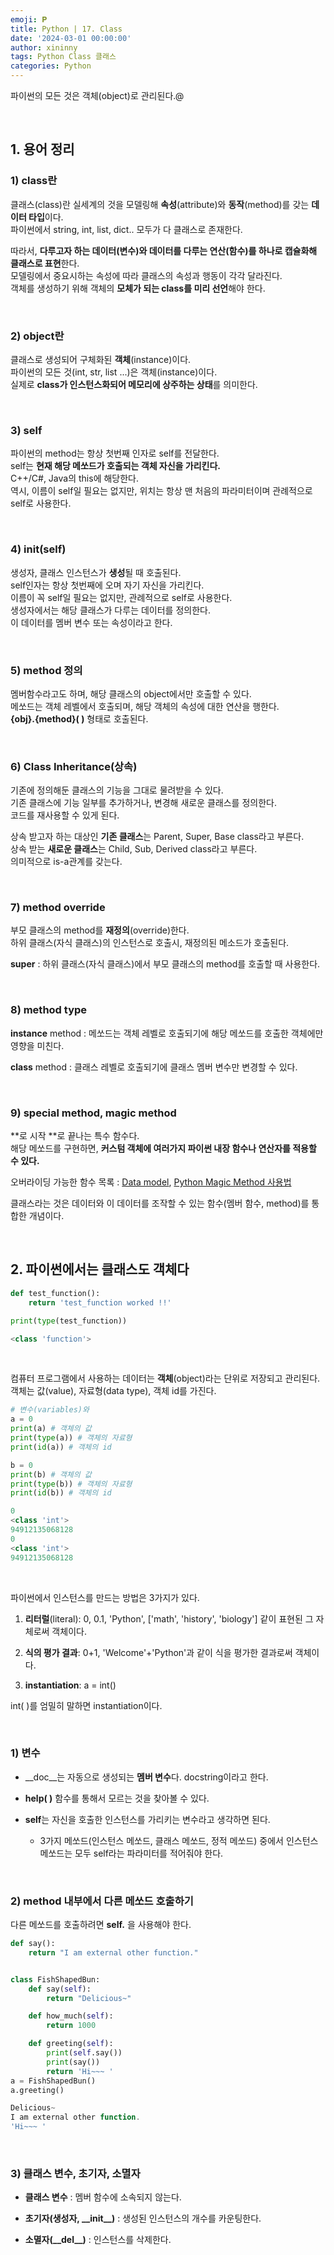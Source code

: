 ```yaml
---
emoji: 𝐏
title: Python | 17. Class
date: '2024-03-01 00:00:00'
author: xininny
tags: Python Class 클래스
categories: Python
---
```


파이썬의 모든 것은 객체(object)로 관리된다.@

<br>

## 1. 용어 정리

### 1) class란

클래스(class)란 실세계의 것을 모델링해 **속성**(attribute)와 **동작**(method)를 갖는 **데이터 타입**이다.  
파이썬에서 string, int, list, dict.. 모두가 다 클래스로 존재한다.

따라서, **다루고자 하는 데이터(변수)와 데이터를 다루는 연산(함수)를 하나로 캡슐화해 클래스로 표현**한다.  
모델링에서 중요시하는 속성에 따라 클래스의 속성과 행동이 각각 달라진다.  
객체를 생성하기 위해 객체의 **모체가 되는 class를 미리 선언**해야 한다.

<br>

### 2) object란

클래스로 생성되어 구체화된 **객체**(instance)이다.  
파이썬의 모든 것(int, str, list ...)은 객체(instance)이다.  
실제로 **class가 인스턴스화되어 메모리에 상주하는 상태**를 의미한다.

<br>

### 3) self

파이썬의 method는 항상 첫번째 인자로 self를 전달한다.  
self는 **현재 해당 메쏘드가 호출되는 객체 자신을 가리킨다.**  
C++/C#, Java의 this에 해당한다.  
역시, 이름이 self일 필요는 없지만, 위치는 항상 맨 처음의 파라미터이며 관례적으로 self로 사용한다.

<br>

### 4) init(self)

생성자, 클래스 인스턴스가 **생성**될 때 호출된다.  
self인자는 항상 첫번째에 오며 자기 자신을 가리킨다.  
이름이 꼭 self일 필요는 없지만, 관례적으로 self로 사용한다.  
생성자에서는 해당 클래스가 다루는 데이터를 정의한다.  
이 데이터를 멤버 변수 또는 속성이라고 한다.

<br>

### 5) method 정의

멤버함수라고도 하며, 해당 클래스의 object에서만 호출할 수 있다.  
메쏘드는 객체 레벨에서 호출되며, 해당 객체의 속성에 대한 연산을 행한다.  
**{obj}.{method}( )** 형태로 호출된다.

<br>

### 6) Class Inheritance(상속)

기존에 정의해둔 클래스의 기능을 그대로 물려받을 수 있다.  
기존 클래스에 기능 일부를 추가하거나, 변경해 새로운 클래스를 정의한다.  
코드를 재사용할 수 있게 된다.

상속 받고자 하는 대상인 **기존 클래스**는 Parent, Super, Base class라고 부른다.  
상속 받는 **새로운 클래스**는 Child, Sub, Derived class라고 부른다.  
의미적으로 is-a관계를 갖는다.

<br>

### 7) method override

부모 클래스의 method를 **재정의**(override)한다.  
하위 클래스(자식 클래스)의 인스턴스로 호출시, 재정의된 메소드가 호출된다.

**super** : 하위 클래스(자식 클래스)에서 부모 클래스의 method를 호출할 때 사용한다.

<br>

### 8) method type

**instance** method : 메쏘드는 객체 레벨로 호출되기에 해당 메쏘드를 호출한 객체에만 영향을 미친다.

**class** method : 클래스 레벨로 호출되기에 클래스 멤버 변수만 변경할 수 있다.

<br>

### 9) special method, magic method

**로 시작 **로 끝나는 특수 함수다.  
해당 메쏘드를 구현하면, **커스텀 객체에 여러가지 파이썬 내장 함수나 연산자를 적용할 수 있다.**

오버라이딩 가능한 함수 목록 : <a href="https://docs.python.org/3/reference/datamodel.html" target="_blank"> Data model</a>, <a href="https://zzsza.github.io/development/2020/07/05/python-magic-method/" target="_blank"> Python Magic Method 사용법</a>

클래스라는 것은 데이터와 이 데이터를 조작할 수 있는 함수(멤버 함수, method)를 통합한 개념이다.

<br>

## 2. 파이썬에서는 클래스도 객체다

```python
def test_function():
    return 'test_function worked !!'

print(type(test_function))
```

```powershell
<class 'function'>
```

<br>

컴퓨터 프로그램에서 사용하는 데이터는 **객체**(object)라는 단위로 저장되고 관리된다.  
객체는 값(value), 자료형(data type), 객체 id를 가진다.

```python
# 변수(variables)와
a = 0
print(a) # 객체의 값
print(type(a)) # 객체의 자료형
print(id(a)) # 객체의 id

b = 0
print(b) # 객체의 값
print(type(b)) # 객체의 자료형
print(id(b)) # 객체의 id
```

```powershell
0
<class 'int'>
94912135068128
0
<class 'int'>
94912135068128
```

<br>

파이썬에서 인스턴스를 만드는 방법은 3가지가 있다.

1. **리터럴**(literal): 0, 0.1, 'Python', ['math', 'history', 'biology'] 같이 표현된 그 자체로써 객체이다.

2. **식의 평가 결과**: 0+1, 'Welcome'+'Python'과 같이 식을 평가한 결과로써 객체이다.

3. **instantiation**: a = int()

int( )를 엄밀히 말하면 instantiation이다.

<br>

### 1) 변수

- \_\_doc\_\_는 자동으로 생성되는 **멤버 변수**다. docstring이라고 한다.

- **help( )** 함수를 통해서 모르는 것을 찾아볼 수 있다.

- **self**는 자신을 호출한 인스턴스를 가리키는 변수라고 생각하면 된다.

  - 3가지 메쏘드(인스턴스 메쏘드, 클래스 메쏘드, 정적 메쏘드) 중에서 인스턴스 메쏘드는 모두 self라는 파라미터를 적어줘야 한다.

<br>

### 2) method 내부에서 다른 메쏘드 호출하기

다른 메쏘드를 호출하려면 **self.** 을 사용해야 한다.

```python
def say():
    return "I am external other function."


class FishShapedBun:
    def say(self):
        return "Delicious~"

    def how_much(self):
        return 1000

    def greeting(self):
        print(self.say())
        print(say())
        return 'Hi~~~ '
a = FishShapedBun()
a.greeting()
```

```powershell
Delicious~
I am external other function.
'Hi~~~ '
```

<br>

### 3) 클래스 변수, 초기자, 소멸자

- **클래스 변수** : 멤버 함수에 소속되지 않는다.

- **초기자(생성자, \_\_init\_\_)** : 생성된 인스턴스의 개수를 카운팅한다.

- **소멸자(\_\_del\_\_)** : 인스턴스를 삭제한다.

```toc

```
